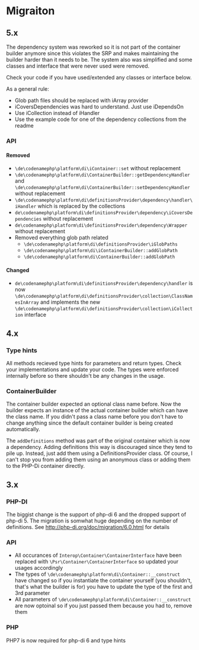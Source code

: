 # Migraiton

## 5.x

The dependency system was reworked so it is not part of the container builder anymore since this violates the SRP and makes
maintaining the builder harder than it needs to be. The system also was simplified and some classes and interface that were never
used were removed.

Check your code if you have used/extended any classes or interface below.

As a general rule:
- Glob path files should be replaced with iArray provider
- iCoversDependencies was hard to understand. Just use iDependsOn
- Use iCollection instead of iHandler
- Use the example code for one of the dependency collections from the readme

### API
#### Removed
- `\de\codenamephp\platform\di\iContainer::set` without replacement
- `\de\codenamephp\platform\di\ContainerBuilder::getDependencyHandler` and `\de\codenamephp\platform\di\ContainerBuilder::setDependencyHandler` without replacement
- `\de\codenamephp\platform\di\definitionsProvider\dependency\handler\iHandler` which is replaced by the collections
- `de\codenamephp\platform\di\definitionsProvider\dependency\iCoversDependencies` without replacement
- `de\codenamephp\platform\di\definitionsProvider\dependency\Wrapper` without replacement
- Removed everything glob path related
  - `\de\codenamephp\platform\di\definitionsProvider\iGlobPaths`
  - `\de\codenamephp\platform\di\iContainerBuilder::addGlobPath`
  - `\de\codenamephp\platform\di\ContainerBuilder::addGlobPath`
#### Changed
- `de\codenamephp\platform\di\definitionsProvider\dependency\handler` is now `\de\codenamephp\platform\di\definitionsProvider\collection\ClassNamesInArray` and 
    implements the new `\de\codenamephp\platform\di\definitionsProvider\collection\iCollection` interface
    
## 4.x

### Type hints

All methods recieved type hints for parameters and return types. Check your implementations and update your code. The types
were enforced internally before so there shouldn't be any changes in the usage.

### ContainerBuilder

The container builder expected an optional class name before. Now the builder expects an instance of the actual container builder
which can have the class name. If you didn't pass a class name before you don't have to change anything since the default container builder
is being created automatically.

The `addDefinitions` method was part of the original container which is now a dependency. Adding definitions this way is discouraged
since they tend to pile up. Instead, just add them using a DefinitionsProvider class. 
Of course, I can't stop you from adding them using an anonymous class or adding them to the PHP-Di container directly.

## 3.x

### PHP-DI

The biggist change is the support of php-di 6 and the dropped support of php-di 5. The migration is somwhat huge
depending on the number of definitions. See http://php-di.org/doc/migration/6.0.html for details

### API

- All occurances of `Interop\Container\ContainerInterface` have been replaced with `\Psr\Container\ContainerInterface` so updated your usages accordingly
- The types of `\de\codenamephp\platform\di\Container::__construct` have changed so if you instantiate the container yourself (you shouldn't, that's what the 
  builder is for) you have to update the type of the first and 3rd parameter
- All parameters of `\de\codenamephp\platform\di\Container::__construct` are now optoinal so if you just passed them because you had to, remove them

### PHP

PHP7 is now required for php-di 6 and type hints